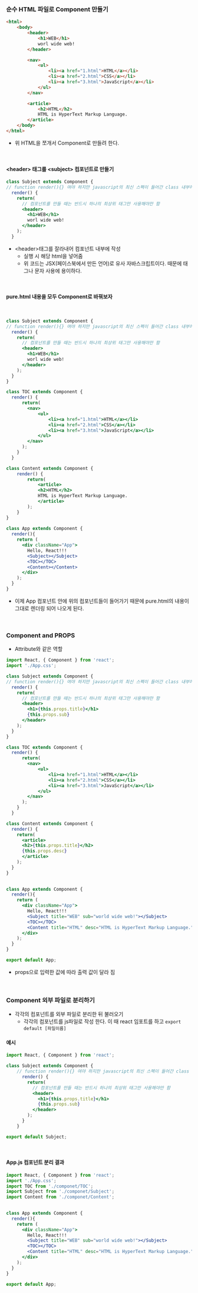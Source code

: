 ### 순수 HTML 파일로 Component 만들기

``` html
<html>
    <body>
        <header>
            <h1>WEB</h1>
            worl wide web!
        </header>

        <nav>
            <ul>
                <li><a href="1.html">HTML</a></li>
                <li><a href="2.html">CSS</a></li>
                <li><a href="3.html">JavaScript</a></li>
            </ul>
        </nav>

        <article>
            <h2>HTML</h2>
            HTML is HyperText Markup Language.
        </article>
    </body>
</html>
```

- 위 HTML을 쪼개서 Component로 만들려 한다.

<br/>

#### \<header> 태그를 \<subject> 컴포넌트로 만들기

```jsx
class Subject extends Component {
// function render(){} 여야 하지만 javascript의 최신 스펙이 들어간 class 내부에서는 생략
  render() {
    return(
      // 컴포넌트를 만들 때는 반드시 하나의 최상위 태그만 사용해야만 함
      <header>
        <h1>WEB</h1>
        worl wide web!
      </header>
    );
  }

```

- \<header>태그를 잘라내어 컴포넌트 내부에 작성
  - 실행 시 해당 html을 넣어줌
  - 위 코드는 JSX(페이스북에서 만든 언어)로 유사 자바스크립트이다. 때문에 태그나 문자 사용에 용이하다.

<br/>

#### pure.html 내용을 모두 Component로 바꿔보자

<br/>

```jsx
class Subject extends Component {
// function render(){} 여야 하지만 javascript의 최신 스펙이 들어간 class 내부에서는 생략
  render() {
    return(
      // 컴포넌트를 만들 때는 반드시 하나의 최상위 태그만 사용해야만 함
      <header>
        <h1>WEB</h1>
        worl wide web!
      </header>
    );
  }
}

class TOC extends Component {
  render() {
      return(
        <nav>
            <ul>
                <li><a href="1.html">HTML</a></li>
                <li><a href="2.html">CSS</a></li>
                <li><a href="3.html">JavaScript</a></li>
            </ul>
        </nav>
      );
    }
  }

class Content extends Component {
    render() {
        return(
            <article>
            <h2>HTML</h2>
            HTML is HyperText Markup Language.
            </article>
        );
    }
}
  
class App extends Component {
  render(){ 
    return (
      <div className="App">
        Hello, React!!!
        <Subject></Subject>
        <TOC></TOC>
        <Content></Content>
      </div>
    );
  }
}
```

- 이제 App 컴포넌트 안에 위의 컴포넌트들이 들어가기 때문에 pure.html의 내용이 그대로 렌더링 되어 나오게 된다.

<br/>

### Component and PROPS

- Attribute와 같은 역할

```jsx
import React, { Component } from 'react';
import './App.css';

class Subject extends Component {
// function render(){} 여야 하지만 javascript의 최신 스펙이 들어간 class 내부에서는 생략
  render() {
    return(
      // 컴포넌트를 만들 때는 반드시 하나의 최상위 태그만 사용해야만 함
      <header>
        <h1>{this.props.title}</h1>
        {this.props.sub}
      </header>
    );
  }
}

class TOC extends Component {
  render() {
      return(
        <nav>
            <ul>
                <li><a href="1.html">HTML</a></li>
                <li><a href="2.html">CSS</a></li>
                <li><a href="3.html">JavaScript</a></li>
            </ul>
        </nav>
      );
    }
  }

class Content extends Component {
  render() {
    return(
      <article>
      <h2>{this.props.title}</h2>
      {this.props.desc}
      </article>
    );
  }
}
  

class App extends Component {
  render(){ 
    return (
      <div className="App">
        Hello, React!!!
        <Subject title="WEB" sub="world wide web!"></Subject>
        <TOC></TOC>
        <Content title="HTML" desc="HTML is HyperText Markup Language."></Content>
      </div>
    );
  }
}

export default App;

```

- props으로 입력한 값에 따라 출력 값이 달라 짐

<br/>

### Component 외부 파일로 분리하기

- 각각의 컴포넌트를 외부 파일로 분리한 뒤 불러오기
  - 각각의 컴포넌트를 js파일로 작성 한다. 이 때 react 임포트를 하고 `export default [파일이름]`

#### 예시

```jsx
import React, { Component } from 'react';

class Subject extends Component {
    // function render(){} 여야 하지만 javascript의 최신 스펙이 들어간 class 내부에서는 생략
      render() {
        return(
          // 컴포넌트를 만들 때는 반드시 하나의 최상위 태그만 사용해야만 함
          <header>
            <h1>{this.props.title}</h1>
            {this.props.sub}
          </header>
        );
      }
    }

export default Subject;
```

<br/>

#### App.js 컴포넌트 분리 결과

```jsx
import React, { Component } from 'react';
import './App.css';
import TOC from './componet/TOC';
import Subject from './componet/Subject';
import Content from './componet/Content';
 

class App extends Component {
  render(){ 
    return (
      <div className="App">
        Hello, React!!!
        <Subject title="WEB" sub="world wide web!"></Subject>
        <TOC></TOC>
        <Content title="HTML" desc="HTML is HyperText Markup Language."></Content>
      </div>
    );
  }
}

export default App;
```

